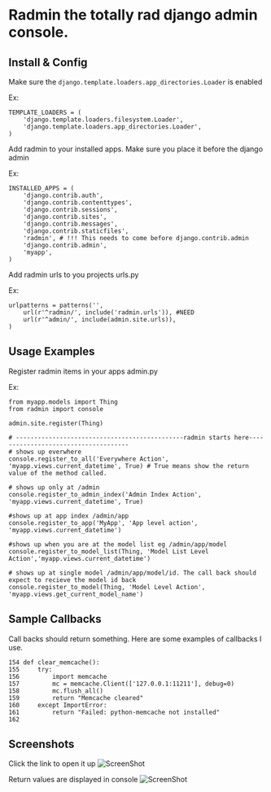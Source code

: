# Radmin the totally rad django admin console.

## Install & Config
Make sure the ```django.template.loaders.app_directories.Loader``` is enabled

Ex:
```
TEMPLATE_LOADERS = (
	'django.template.loaders.filesystem.Loader',
	'django.template.loaders.app_directories.Loader',
)
```

Add radmin to your installed apps. Make sure you place it before the django admin

Ex:
```
INSTALLED_APPS = (
    'django.contrib.auth',
    'django.contrib.contenttypes',
    'django.contrib.sessions',
    'django.contrib.sites',
    'django.contrib.messages',
    'django.contrib.staticfiles',
    'radmin', # !!! This needs to come before django.contrib.admin
    'django.contrib.admin',
    'myapp',
)
```

Add radmin urls to you projects urls.py

Ex:

```
urlpatterns = patterns('',
    url(r'^radmin/', include('radmin.urls')), #NEED
    url(r'^admin/', include(admin.site.urls)),
)
```

## Usage Examples
Register radmin items in your apps admin.py 

Ex:
```
from myapp.models import Thing
from radmin import console

admin.site.register(Thing)

# ----------------------------------------------radmin starts here-------------------------------------
# shows up everwhere
console.register_to_all('Everywhere Action', 'myapp.views.current_datetime', True) # True means show the return value of the method called.

# shows up only at /admin
console.register_to_admin_index('Admin Index Action', 'myapp.views.current_datetime', True) 

#shows up at app index /admin/app
console.register_to_app('MyApp', 'App level action', 'myapp.views.current_datetime') 

#shows up when you are at the model list eg /admin/app/model
console.register_to_model_list(Thing, 'Model List Level Action','myapp.views.current_datetime') 

# shows up at single model /admin/app/model/id. The call back should expect to recieve the model id back
console.register_to_model(Thing, 'Model Level Action', 'myapp.views.get_current_model_name') 
```
## Sample Callbacks
Call backs should return something. Here are some examples of callbacks I use.
```
154 def clear_memcache():
155     try:
156         import memcache
157         mc = memcache.Client(['127.0.0.1:11211'], debug=0)
158         mc.flush_all()
159         return "Memcache cleared"
160     except ImportError:
161         return "Failed: python-memcache not installed"
162 
```

## Screenshots
Click the link to open it up
![ScreenShot](https://lh3.googleusercontent.com/-lg5zbvmkYTM/UJBN4OzDqxI/AAAAAAAAAoI/mti49XMzvRg/s568/Screenshot+from+2012-10-30+14%3A41%3A12.png)

Return values are displayed in console
![ScreenShot](https://lh6.googleusercontent.com/-maNSz8KqMIE/UJBN4Knef5I/AAAAAAAAAoE/s-GM-sbZEcM/s496/Screenshot+from+2012-10-30+14%3A42%3A44.png)
